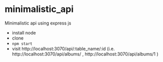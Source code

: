 # minimalistic_api
Minimalistic api using express js 

* install node
* clone
* `npm start`
* visit http://localhost:3070/api/:table_name/:id (i.e. http://localhost:3070/api/albums/ , http://localhost:3070/api/albums/1 )
